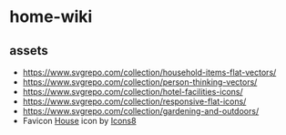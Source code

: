 # home-wiki

## assets

- https://www.svgrepo.com/collection/household-items-flat-vectors/
- https://www.svgrepo.com/collection/person-thinking-vectors/
- https://www.svgrepo.com/collection/hotel-facilities-icons/
- https://www.svgrepo.com/collection/responsive-flat-icons/
- https://www.svgrepo.com/collection/gardening-and-outdoors/
- Favicon
<a target="_blank" href="https://icons8.com/icon/11920/house">House</a> icon by <a target="_blank" href="https://icons8.com">Icons8</a>